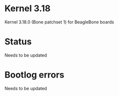 Kernel 3.18
===========

Kernel 3.18.0 (Bone patchset 1) for BeagleBone boards

Status
======

Needs to be updated

<!---
 * I2C: not working
 * MMC: mmc1 working, mmc2 working
 * USB host: working
 * USB gadget: working (usb eth, usb drive)

> 

 * SPI: untested (reported as working [\[1\]][1])
 * LCDC: untested (reported as untested for lcd3/lcd4/lcd7/dvi capes [\[1\]][1])
 * TS: untested (reported as untested [\[1\]][1])
 * ADC: untested (reported as untested [\[1\]][1])
 * PWM: untested (reported as untested [\[1\]][1])
 * PMIC: untested (reported as untested [\[1\]][1])
 * PMIC PWM: untested (reported as untested [\[1\]][1])
 * CPUfreq: untested (reported as not working [\[1\]][1])
 * Capes: untested (reported as untested [\[1\]][1])
 * Audio: untested (reported as untested [\[1\]][1])
 * HDMI: untested (reported as working [\[1\]][1])
 * HDMI audio: untested (reported as untested [\[1\]][1])
-->

Bootlog errors
==============

Needs to be updated

<!---
No major faults found. Kernel seems to be stable.
-->

<!---
[1]: http://github.com/beagleboard/kernel/tree/3.13     "Beagleboard.org Kernel - 3.13 - Github"
-->
